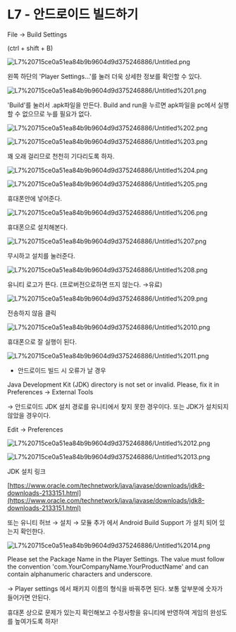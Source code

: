 # L7 - 안드로이드 빌드하기

File → Build Settings

(ctrl + shift + B)

![L7%20715ce0a51ea84b9b9604d9d375246886/Untitled.png](L7%20715ce0a51ea84b9b9604d9d375246886/Untitled.png)

왼쪽 하단의 'Player Settings...'를 눌러 더욱 상세한 정보를 확인할 수 있다.

![L7%20715ce0a51ea84b9b9604d9d375246886/Untitled%201.png](L7%20715ce0a51ea84b9b9604d9d375246886/Untitled%201.png)

'Build'를 눌러서 .apk파일을 만든다. Build and run을 누르면 apk파일을 pc에서 실행할 수 없으므로 누를 필요가 없다.

![L7%20715ce0a51ea84b9b9604d9d375246886/Untitled%202.png](L7%20715ce0a51ea84b9b9604d9d375246886/Untitled%202.png)

![L7%20715ce0a51ea84b9b9604d9d375246886/Untitled%203.png](L7%20715ce0a51ea84b9b9604d9d375246886/Untitled%203.png)

꽤 오래 걸리므로 천천히 기다리도록 하자.

![L7%20715ce0a51ea84b9b9604d9d375246886/Untitled%204.png](L7%20715ce0a51ea84b9b9604d9d375246886/Untitled%204.png)

![L7%20715ce0a51ea84b9b9604d9d375246886/Untitled%205.png](L7%20715ce0a51ea84b9b9604d9d375246886/Untitled%205.png)

휴대폰안에 넣어준다.

![L7%20715ce0a51ea84b9b9604d9d375246886/Untitled%206.png](L7%20715ce0a51ea84b9b9604d9d375246886/Untitled%206.png)

휴대폰으로 설치해본다.

![L7%20715ce0a51ea84b9b9604d9d375246886/Untitled%207.png](L7%20715ce0a51ea84b9b9604d9d375246886/Untitled%207.png)

무시하고 설치를 눌러준다.

![L7%20715ce0a51ea84b9b9604d9d375246886/Untitled%208.png](L7%20715ce0a51ea84b9b9604d9d375246886/Untitled%208.png)

유니티 로고가 뜬다. (프로버전으로하면 뜨지 않는다. →유료)

![L7%20715ce0a51ea84b9b9604d9d375246886/Untitled%209.png](L7%20715ce0a51ea84b9b9604d9d375246886/Untitled%209.png)

전송하지 않음 클릭

![L7%20715ce0a51ea84b9b9604d9d375246886/Untitled%2010.png](L7%20715ce0a51ea84b9b9604d9d375246886/Untitled%2010.png)

휴대폰으로 잘 실행이 된다.

![L7%20715ce0a51ea84b9b9604d9d375246886/Untitled%2011.png](L7%20715ce0a51ea84b9b9604d9d375246886/Untitled%2011.png)

- 안드로이드 빌드 시 오류가 날 경우

Java Development Kit (JDK) directory is not set or invalid. Please, fix it in Preferences → External Tools

→ 안드로이드 JDK 설치 경로를 유니티에서 찾지 못한 경우이다. 또는 JDK가 설치되지 않았을 경우이다.

Edit → Preferences

![L7%20715ce0a51ea84b9b9604d9d375246886/Untitled%2012.png](L7%20715ce0a51ea84b9b9604d9d375246886/Untitled%2012.png)

![L7%20715ce0a51ea84b9b9604d9d375246886/Untitled%2013.png](L7%20715ce0a51ea84b9b9604d9d375246886/Untitled%2013.png)

JDK 설치 링크

[https://www.oracle.com/technetwork/java/javase/downloads/jdk8-downloads-2133151.html](https://www.oracle.com/technetwork/java/javase/downloads/jdk8-downloads-2133151.html)

또는 유니티 허브 → 설치 → 모듈 추가 에서 Android Build Support 가 설치 되어 있는지 확인한다.

![L7%20715ce0a51ea84b9b9604d9d375246886/Untitled%2014.png](L7%20715ce0a51ea84b9b9604d9d375246886/Untitled%2014.png)

Please set the Package Name in the Player Settings. The value must follow the convention 'com.YourCompanyName.YourProductName' and can contain alphanumeric characters and underscore.

→ Player settings 에서 패키지 이름의 형식을 바꿔주면 된다. 보통 앞부분에 숫자가 들어가면 안된다.

휴대폰 상으로 문제가 있는지 확인해보고 수정사항을 유니티에 반영하여 게임의 완성도를 높여가도록 하자!
